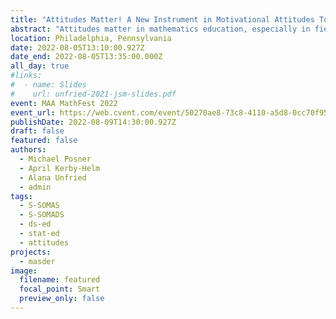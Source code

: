 ```yaml
---
title: "Attitudes Matter! A New Instrument in Motivational Attitudes Toward Statistics / Data Science"
abstract: "Attitudes matter in mathematics education, especially in fields like statistics, which sometimes suffer from a poor reputation, and data science. Understanding the relationship between both student and instructor attitudes and student achievement is crucial for improving instruction. Through an NSF grant (DUE-2013392), our research team is developing two new sets of attitudinal instruments - one in statistics and one in data science. In addition to student surveys, we are developing instruments to measure the learning environment and instructor attitudes. We will share our rationale for developing these six instruments, the theoretical framework for these instruments, Expectancy Value Theory, and we will discuss recent results and psychometric properties of piloted items. Statistics and data science instructors and educational researchers are invited to get involved in data collection."
location: Philadelphia, Pennsylvania
date: 2022-08-05T13:10:00.927Z
date_end: 2022-08-05T13:35:00.000Z
all_day: true
#links:
#  - name: Slides
#    url: unfried-2021-jsm-slides.pdf
event: MAA MathFest 2022
event_url: https://web.cvent.com/event/50270ae8-73c8-4110-a5d8-0cc70f95d989/summary
publishDate: 2022-08-09T14:30:00.927Z
draft: false
featured: false
authors:
  - Michael Posner
  - April Kerby-Helm
  - Alana Unfried
  - admin
tags:
  - S-SOMAS
  - S-SOMADS
  - ds-ed
  - stat-ed
  - attitudes
projects:
  - masder
image:
  filename: featured
  focal_point: Smart
  preview_only: false
---
```

